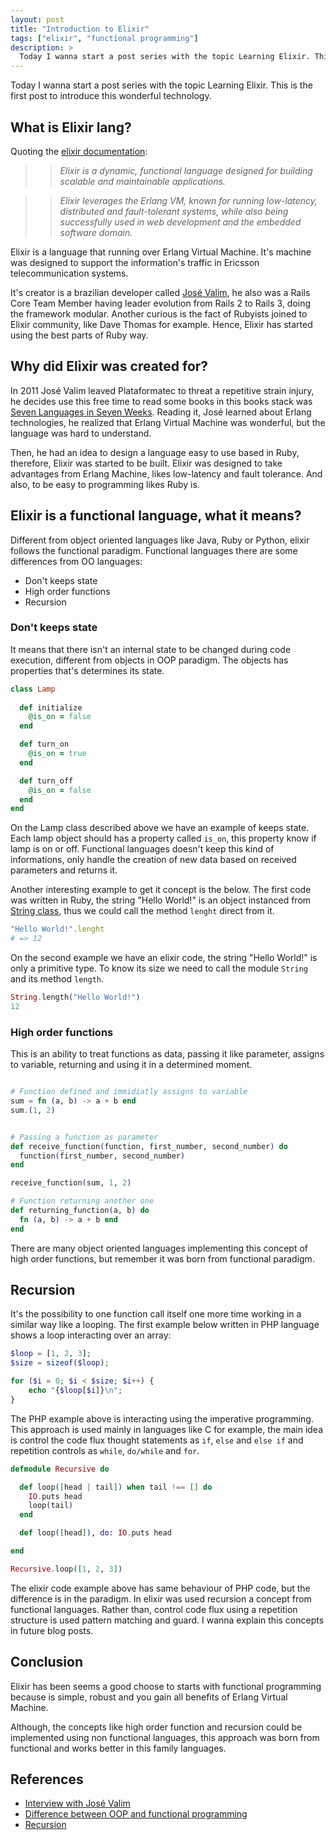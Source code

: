 ```yaml
---
layout: post
title: "Introduction to Elixir"
tags: ["elixir", "functional programming"]
description: >
  Today I wanna start a post series with the topic Learning Elixir. This is the first post to introduce this wonderful technology.
---
```


Today I wanna start a post series with the topic Learning Elixir. This is the first post to introduce this wonderful technology.

## What is Elixir lang?

Quoting the [elixir documentation](https://elixir-lang.org/): 

>> *Elixir is a dynamic, functional language designed for building scalable and maintainable applications.*

>> *Elixir leverages the Erlang VM, known for running low-latency, distributed and fault-tolerant systems, while also being successfully used in web development and the embedded software domain.*


Elixir is a language that running over Erlang Virtual Machine. It's machine was designed to support the information's traffic in Ericsson telecommunication systems.

It's creator is a brazilian developer called [José Valim](https://twitter.com/josevalim), he also was a Rails Core Team Member having leader evolution from Rails 2 to Rails 3, doing the framework modular. Another curious is the fact of Rubyists joined to Elixir community, like Dave Thomas for example. Hence, Elixir has started using the best parts of Ruby way.

## Why did Elixir was created for?

In 2011 José Valim leaved Plataformatec to threat a repetitive strain injury, he decides use this free time to read some books in this books stack was [Seven Languages in Seven Weeks](https://www.amazon.com/Seven-Languages-Weeks-Programming-Programmers/dp/193435659X). Reading it, José learned about Erlang technologies, he realized that Erlang Virtual Machine was wonderful, but the language was hard to understand.

Then, he had an idea to design a language easy to use based in Ruby, therefore, Elixir was started to be built. Elixir was designed to take advantages from Erlang Machine, likes low-latency and fault tolerance. And also, to be easy to programming likes Ruby is.

## Elixir is a functional language, what it means?

Different from object oriented languages like Java, Ruby or Python, elixir follows the functional paradigm. Functional languages there are some differences from OO languages:

 * Don't keeps state
 * High order functions
 * Recursion

### Don't keeps state

It means that there isn't an internal state to be changed during code execution, different from objects in OOP paradigm. The objects has properties that's determines its state.

```ruby
class Lamp
  
  def initialize
    @is_on = false
  end

  def turn_on
    @is_on = true
  end

  def turn_off
    @is_on = false
  end
end
```

On the Lamp class described above we have an example of keeps state. Each lamp object should has a property called `is_on`, this property know if lamp is on or off. Functional languages doesn't keep this kind of informations, only handle the creation of new data based on received parameters and returns it.

Another interesting example to get it concept is the below. The first code was written in Ruby, the string "Hello World!" is an object instanced from [String class](https://ruby-doc.org/core-2.5.1/String.html), thus we could call the method `lenght` direct from it.

```ruby
"Hello World!".lenght
# => 12
```

On the second example we have an elixir code, the string "Hello World!" is only a primitive type. To know its size we need to call the module `String` and its method `length`.

```elixir
String.length("Hello World!")
12
```

### High order functions

This is an ability to treat functions as data, passing it like parameter, assigns to variable, returning and using it in a determined moment.

```elixir

# Function defined and immidiatly assigns to variable
sum = fn (a, b) -> a + b end
sum.(1, 2)


# Passing a function as parameter
def receive_function(function, first_number, second_number) do
  function(first_number, second_number)
end

receive_function(sum, 1, 2)

# Function returning another one
def returning_function(a, b) do
  fn (a, b) -> a + b end
end
```

There are many object oriented languages implementing this concept of high order functions, but remember it was born from functional paradigm.

## Recursion

It's the possibility to one function call itself one more time working in a similar way like a looping. The first example below written in PHP language shows a loop interacting over an array:

```php
$loop = [1, 2, 3];
$size = sizeof($loop);

for ($i = 0; $i < $size; $i++) {
    echo "{$loop[$i]}\n";
}
```
The PHP example above is interacting using the imperative programming. This approach is used mainly in languages like C for example, the main idea is control the code flux thought statements as `if`, `else` and `else if` and repetition controls as `while`, `do/while` and `for`.

```elixir
defmodule Recursive do

  def loop([head | tail]) when tail !== [] do
    IO.puts head
    loop(tail)
  end

  def loop([head]), do: IO.puts head

end

Recursive.loop([1, 2, 3])
```
The elixir code example above has same behaviour of PHP code, but the difference is in the paradigm. In elixir was used recursion a concept from functional languages. Rather than, control code flux using a repetition structure is used pattern matching and guard. I wanna explain this concepts in future blog posts.

## Conclusion

Elixir has been seems a good choose to starts with functional programming because is simple, robust and you gain all benefits of Erlang Virtual Machine.

Although, the concepts like high order function and recursion could be implemented using non functional languages, this approach was born from functional and works better in this family languages.

## References

* [Interview with José Valim](https://www.youtube.com/watch?v=Vmln9LvGbdo)
* [Difference between OOP and functional programming](https://www.educba.com/functional-programming-vs-oop/)
* [Recursion](https://elixir-lang.org/getting-started/recursion.html)
